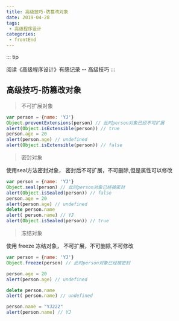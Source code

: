 ```yaml
---
title: 高级技巧-防篡改对象
date: 2019-04-28
tags:
 - 高级程序设计       
categories:
 - frontEnd
---
```



::: tip

阅读《高级程序设计》有感记录 -- 高级技巧
:::
<!-- more -->

## 高级技巧-防篡改对象

>不可扩展对象

```js
var person = {name: 'YJ'}
Object.preventExtensions(person) // 此时person对象已经不可扩展
alert(Object.isExtensible(person)) // true
person.age = 20
alert(person.age) // undefined
alert(Object.isExtensible(person)) // false
```

>密封对象

使用seal方法密封对象， 密封后不可扩展，不可删除,但是属性可以修改

```js
var person = {name: 'YJ'}
Object.seal(person) // 此时person对象已经被密封
alert(Object.isSealed(person)) // false
person.age = 20
alert(person.age) // undefined
delete person.name
alert( person.name) // YJ
alert(Object.isSealed(person)) // true

```

>冻结对象

使用 freeze 冻结对象， 不可扩展，不可删除,不可修改

```js
var person = {name: 'YJ'}
Object.freeze(person) // 此时person对象已经被密封

person.age = 20
alert(person.age) // undefined

delete person.name
alert( person.name) // undefined

person.name = "YJ222"
alert(person.name) // YJ

```